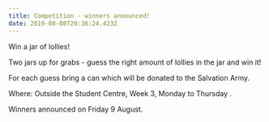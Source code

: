 ```yaml
---
title: Competition - winners announced!
date: 2019-08-08T20:36:24.423Z
---
```

Win a jar of lollies! 

Two jars up for grabs - guess the right amount of lollies in the jar and win it!

For each guess bring a can which will be donated to the Salvation Army.

Where: Outside the Student Centre, Week 3, Monday to Thursday.

Winners announced on Friday 9 August.
